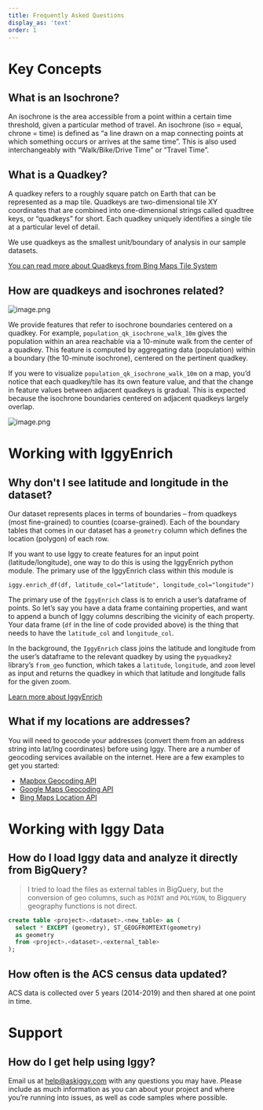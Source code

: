 ```yaml
---
title: Frequently Asked Questions
display_as: 'text'
order: 1
---
```


# Key Concepts

## What is an Isochrone?

An isochrone is the area accessible from a point within a certain time threshold, given a particular method of travel. An isochrone (iso = equal, chrone = time) is defined as “a line drawn on a map connecting points at which something occurs or arrives at the same time”. This is also used interchangeably with “Walk/Bike/Drive Time” or “Travel Time”.

## What is a Quadkey?

A quadkey refers to a roughly square patch on Earth that can be represented as a map tile. Quadkeys are two-dimensional tile XY coordinates that are combined into one-dimensional strings called quadtree keys, or “quadkeys” for short. Each quadkey uniquely identifies a single tile at a particular level of detail.

We use quadkeys as the smallest unit/boundary of analysis in our sample datasets.

[You can read more about Quadkeys from Bing Maps Tile System](https://docs.microsoft.com/en-us/bingmaps/articles/bing-maps-tile-system#tile-coordinates-and-quadkeys)

## How are quadkeys and isochrones related?

![image.png](image.png)

We provide features that refer to isochrone boundaries centered on a quadkey. For example, `population_qk_isochrone_walk_10m` gives the population within an area reachable via a 10-minute walk from the center of a quadkey. This feature is computed by aggregating data (population) within a boundary (the 10-minute isochrone), centered on the pertinent quadkey.

If you were to visualize `population_qk_isochrone_walk_10m` on a map, you’d notice that each quadkey/tile has its own feature value, and that the change in feature values between adjacent quadkeys is gradual. This is expected because the isochrone boundaries centered on adjacent quadkeys largely overlap.

![image.png](image.png)


# Working with IggyEnrich

## Why don't I see latitude and longitude in the dataset?

Our dataset represents places in terms of boundaries – from quadkeys (most fine-grained) to counties (coarse-grained). Each of the boundary tables that comes in our dataset has a `geometry` column which defines the location (polygon) of each row.

If you want to use Iggy to create features for an input point (latitude/longitude), one way to do this is using the IggyEnrich python module. The primary use of the IggyEnrich class within this module is

```
iggy.enrich_df(df, latitude_col="latitude", longitude_col="longitude")
```

The primary use of the `IggyEnrich` class is to enrich a user’s dataframe of points. So let’s say you have a data frame containing properties, and want to append a bunch of Iggy columns describing the vicinity of each property. Your data frame (`df` in the line of code provided above) is the thing that needs to have the `latitude_col` and `longitude_col`.

In the background, the `IggyEnrich` class joins the latitude and longitude from the user’s dataframe to the relevant quadkey by using the `pyquadkey2` library’s `from_geo` function, which takes a `latitude`, `longitude`, and `zoom` level as input and returns the quadkey in which that latitude and longitude falls for the given zoom.


[Learn more about IggyEnrich](https://github.com/askiggy/iggy-enrich-python)

## What if my locations are addresses?

You will need to geocode your addresses (convert them from an address string into lat/lng coordinates) before using Iggy. There are a number of geocoding services available on the internet. Here are a few examples to get you started:

* [Mapbox Geocoding API](https://docs.mapbox.com/api/search/geocoding/)
* [Google Maps Geocoding API](https://developers.google.com/maps/documentation/geocoding/overview)
* [Bing Maps Location API](https://docs.microsoft.com/en-us/bingmaps/rest-services/locations/)

# Working with Iggy Data

## How do I load Iggy data and analyze it directly from BigQuery?

> I tried to load the files as external tables in BigQuery, but the conversion of geo columns, such as `POINT` and `POLYGON`, to Bigquery geography functions is not direct.

```sql
create table <project>.<dataset>.<new_table> as (
  select * EXCEPT (geometry), ST_GEOGFROMTEXT(geometry)
  as geometry
  from <project>.<dataset>.<external_table>
);
```

## How often is the ACS census data updated?

ACS data is collected over 5 years (2014-2019) and then shared at one point in time.

# Support

## How do I get help using Iggy?

Email us at help@askiggy.com with any questions you may have. Please include as much information as you can about your project and where you’re running into issues, as well as code samples where possible.
